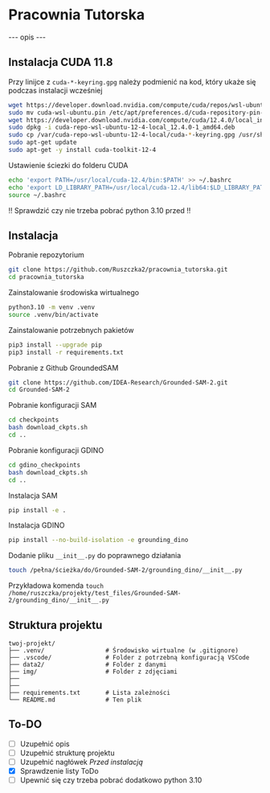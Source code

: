 # Pracownia Tutorska

--- opis ---

## Instalacja CUDA 11.8

Przy linijce z `cuda-*-keyring.gpg` należy podmienić na kod, który ukaże się podczas instalacji wcześniej
```bash
wget https://developer.download.nvidia.com/compute/cuda/repos/wsl-ubuntu/x86_64/cuda-wsl-ubuntu.pin
sudo mv cuda-wsl-ubuntu.pin /etc/apt/preferences.d/cuda-repository-pin-600
wget https://developer.download.nvidia.com/compute/cuda/12.4.0/local_installers/cuda-repo-wsl-ubuntu-12-4-local_12.4.0-1_amd64.deb
sudo dpkg -i cuda-repo-wsl-ubuntu-12-4-local_12.4.0-1_amd64.deb
sudo cp /var/cuda-repo-wsl-ubuntu-12-4-local/cuda-*-keyring.gpg /usr/share/keyrings/
sudo apt-get update
sudo apt-get -y install cuda-toolkit-12-4
```

Ustawienie ściezki do folderu CUDA
```bash
echo 'export PATH=/usr/local/cuda-12.4/bin:$PATH' >> ~/.bashrc
echo 'export LD_LIBRARY_PATH=/usr/local/cuda-12.4/lib64:$LD_LIBRARY_PATH' >> ~/.bashrc
source ~/.bashrc
```

<!-- Ustawienie stałej ścieżki do folderu z CUDA
```bash
echo 'export CUDA_HOME=/ścieżka/do/cuda' >> ~/.bashrc
```
przykładowo `echo 'export CUDA_HOME=/usr/local/cuda-12.4' >> ~/.bashrc`

Następnie należy sprawdzić czy CUDA_HOME jest ustawiona poprawnie
```bash
source ~/.bashrc
echo $CUDA_HOME
``` -->
<!-- 
Zainstalowanie odpowiedniej wersji pythona
```bash
pyenv install 3.10.13
pyenv local 3.10.13
``` -->

!! Sprawdzić czy nie trzeba pobrać python 3.10 przed !!

## Instalacja

Pobranie repozytorium
```bash
git clone https://github.com/Ruszczka2/pracownia_tutorska.git
cd pracownia_tutorska
```

Zainstalowanie środowiska wirtualnego
```bash
python3.10 -m venv .venv
source .venv/bin/activate
```

Zainstalowanie potrzebnych pakietów
```bash
pip3 install --upgrade pip
pip3 install -r requirements.txt
```

Pobranie z Github GroundedSAM
```bash
git clone https://github.com/IDEA-Research/Grounded-SAM-2.git
cd Grounded-SAM-2
```

Pobranie konfiguracji SAM
```bash
cd checkpoints
bash download_ckpts.sh
cd ..
```

Pobranie konfiguracji GDINO
```bash
cd gdino_checkpoints
bash download_ckpts.sh
cd ..
```

Instalacja SAM
```bash
pip install -e .
```

Instalacja GDINO
```bash
pip install --no-build-isolation -e grounding_dino
```

<!-- Dodanie Grounded-SAM-2 do ścieżki python
```bash
echo "export PYTHONPATH=\$PYTHONPATH:/pełna/ścieżka/do/Grounded-SAM-2/sam2:/pełna/ścieżka/do/Grounded-SAM-2/grounding_dino" >> ~/.bashrc
source ~/.bashrc
```
przykładowo `echo "export PYTHONPATH=\$PYTHONPATH:/home/ruszczka/projekty/test_files/Grounded-SAM-2/sam2:/home/ruszczka/projekty/test_files/Grounded-SAM-2/grounding_dino" >> ~/.bashrc` -->

Dodanie pliku `__init__.py` do poprawnego działania
```bash
touch /pełna/ścieżka/do/Grounded-SAM-2/grounding_dino/__init__.py
```
Przykładowa komenda `touch /home/ruszczka/projekty/test_files/Grounded-SAM-2/grounding_dino/__init__.py`

## Struktura projektu

```
twoj-projekt/
├── .venv/                 # Środowisko wirtualne (w .gitignore)
├── .vscode/               # Folder z potrzebną konfiguracją VSCode 
├── data2/                 # Folder z danymi
├── img/                   # Folder z zdjęciami
├──
├──
├── requirements.txt       # Lista zależności
└── README.md              # Ten plik
```

## To-DO

- [ ] Uzupełnić opis
- [ ] Uzupełnić strukturę projektu
- [ ] Uzupełnić nagłówek *Przed instalacją*
- [x] Sprawdzenie listy ToDo
- [ ] Upewnić się czy trzeba pobrać dodatkowo python 3.10